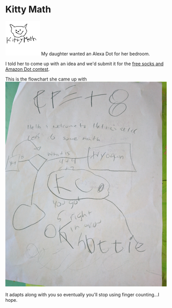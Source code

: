 # Kitty Math
![Kitty Math Logo](kittymath108.png)
My daughter wanted an Alexa Dot for her bedroom.

I told her to come up with an idea and we'd submit it for the [free socks and Amazon Dot contest](https://developer.amazon.com/alexa-skills-kit/alexa-developer-skill-promotion).

This is the flowchart she came up with
![Flowchart](flowchart.jpg)

It adapts along with you so eventually you'll stop using finger counting...I hope.